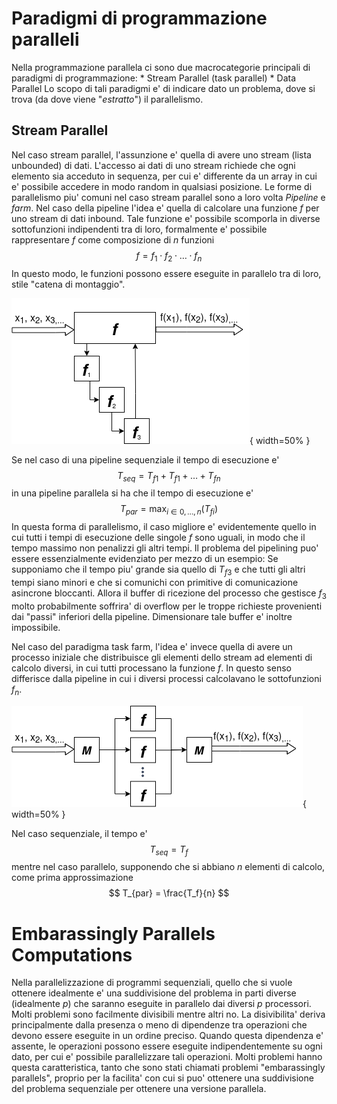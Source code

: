 # Paradigmi di programmazione paralleli
Nella programmazione parallela ci sono due macrocategorie principali di
paradigmi di programmazione:
    * Stream Parallel (task parallel)
    * Data Parallel
Lo scopo di tali paradigmi e' di indicare dato un problema, dove si trova (da
dove viene "*estratto*") il parallelismo.

## Stream Parallel
Nel caso stream parallel, l'assunzione e' quella di avere uno stream (lista
unbounded) di dati. L'accesso ai dati di uno stream richiede che ogni elemento
sia acceduto in sequenza, per cui e' differente da un array in cui e' possibile
accedere in modo random in qualsiasi posizione. Le forme di parallelismo piu'
comuni nel caso stream parallel sono a loro volta *Pipeline* e *farm*.
Nel caso della pipeline l'idea e' quella di calcolare una funzione $f$ per uno
stream di dati inbound. Tale funzione e' possibile scomporla in diverse
sottofunzioni indipendenti tra di loro, formalmente e' possibile rappresentare
$f$ come composizione di $n$ funzioni
$$
f = f_1 \cdot f_2 \cdot \dots \cdot f_n
$$
In questo modo, le funzioni possono essere eseguite in parallelo tra di loro,
stile "catena di montaggio".

![Modello di esecuzione a pipeline\label{figPipeline}](img/4.1_pipeline.png){
width=50% }

Se nel caso di una pipeline sequenziale il tempo di esecuzione e' 
$$
T_{seq} = T_{f1} + T_{f1} + \dots + T_{fn}
$$
in una pipeline parallela si ha che il tempo di esecuzione e'
$$
T_{par} = \max_{i \in 0, \dots, n}(T_{fi})
$$
In questa forma di parallelismo, il caso migliore e' evidentemente quello in cui
tutti i tempi di esecuzione delle singole $f$ sono uguali, in modo che il tempo
massimo non penalizzi gli altri tempi.
Il problema del pipelining puo' essere essenzialmente evidenziato per mezzo di
un esempio: Se supponiamo che il tempo piu' grande sia quello di $T_{f3}$ e che
tutti gli altri tempi siano minori e che si comunichi con primitive di
comunicazione asincrone bloccanti. Allora il buffer di ricezione del processo
che gestisce $f_3$ molto probabilmente soffrira' di overflow per le troppe
richieste provenienti dai "passi" inferiori della pipeline. Dimensionare tale
buffer e' inoltre impossibile.

Nel caso del paradigma task farm, l'idea e' invece quella di avere un processo
iniziale che distribuisce gli elementi dello stream ad elementi di calcolo
diversi, in cui tutti processano la funzione $f$. In questo senso differisce
dalla pipeline in cui i diversi processi calcolavano le sottofunzioni $f_n$.

![Modello di esecuzione task farm\label{figFarm}](img/4.2_taskfarm.png){
width=50% }

Nel caso sequenziale, il tempo e'
$$
T_{seq} = T_f
$$
mentre nel caso parallelo, supponendo che si abbiano $n$ elementi di calcolo,
come prima approssimazione 
$$
T_{par} = \frac{T_f}{n}
$$

# Embarassingly Parallels Computations
Nella parallelizzazione di programmi sequenziali, quello che si vuole ottenere
idealmente e' una suddivisione del problema in parti diverse (idealmente $p$)
che saranno eseguite in parallelo dai diversi $p$ processori. Molti problemi
sono facilmente divisibili mentre altri no. La disivibilita' deriva
principalmente dalla presenza o meno di dipendenze tra operazioni che devono
essere eseguite in un ordine preciso. Quando questa dipendenza e' assente, le
operazioni possono essere eseguite indipendentemente su ogni dato, per cui e'
possibile parallelizzare tali operazioni.  Molti problemi hanno questa
caratteristica, tanto che sono stati chiamati problemi "embarassingly
parallels", proprio per la facilita' con cui si puo' ottenere una suddivisione
del problema sequenziale per ottenere una versione parallela.


